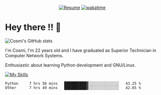 
<div align="center">

[![Resume](https://img.shields.io/badge/Website-Porfolio-blue)](http://cnicolau.com) 
[![wakatime](https://wakatime.com/badge/user/5e7e21d4-152f-41d6-bf86-d6c288282185.svg)](https://wakatime.com/@5e7e21d4-152f-41d6-bf86-d6c288282185)

</div>

# Hey there !! :wave:

![Cosmi's GitHub stats](https://github-readme-stats.vercel.app/api?username=cosmi310599&show_icons=true&theme=apprentice)

I'm Cosmi, I'm 22 years old and I have graduated as Superior Technician in Computer Network Systems.

Enthusiastic about learning Python development and GNU/Linux.


[![My Skills](https://skillicons.dev/icons?i=ansible,aws,bash,linux,vim,docker,vscode,postgres,py,powershell,wordpress,git,gitlab,stackoverflow,html)](https://skillicons.dev)


<!--START_SECTION:waka-->

```text
Python     7 hrs 56 mins   ██████████▓░░░░░░░░░░░░░░   43.25 %
Other      7 hrs 49 mins   ██████████▓░░░░░░░░░░░░░░   42.65 %
```

<!--END_SECTION:waka--> 



